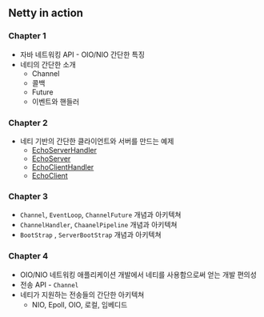 ## Netty in action

### Chapter 1

- 자바 네트워킹 API - OIO/NIO 간단한 특징
- 네티의 간단한 소개
    - Channel
    - 콜백
    - Future
    - 이벤트와 핸들러

### Chapter 2

- 네티 기반의 간단한 클라이언트와 서버를 만드는 예제
    - [EchoServerHandler](./netty/EchoServerHandler.java)
    - [EchoServer](./netty/EchoServer.java)
    - [EchoClientHandler](./netty/EchoClientHandler.java)
    - [EchoClient](./netty/EchoClient.java)


### Chapter 3

- `Channel`, `EventLoop`, `ChannelFuture` 개념과 아키텍쳐
- `ChannelHandler`, `ChaanelPipeline` 개념과 아키텍쳐
- `BootStrap` , `ServerBootStrap` 개념과 아키텍쳐

### Chapter 4

- OIO/NIO 네트워킹 애플리케이션 개발에서 네티를 사용함으로써 얻는 개발 편의성
- 전송 API - `Channel` 
- 네티가 지원하는 전송들의 간단한 아키텍쳐
    - NIO, Epoll, OIO, 로컬, 임베디드

